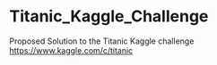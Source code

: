 # Titanic_Kaggle_Challenge
Proposed Solution to the Titanic Kaggle challenge https://www.kaggle.com/c/titanic
